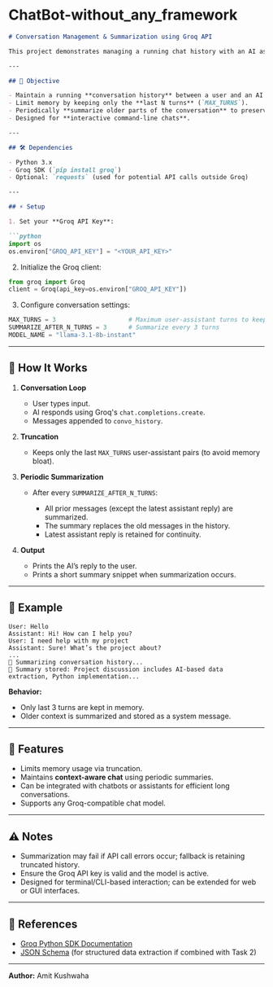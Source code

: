 # ChatBot-without_any_framework

````markdown
# Conversation Management & Summarization using Groq API

This project demonstrates managing a running chat history with an AI assistant while **truncating old messages** and **periodically summarizing conversation history** using the Groq API.

---

## 📌 Objective

- Maintain a running **conversation history** between a user and an AI assistant.
- Limit memory by keeping only the **last N turns** (`MAX_TURNS`).
- Periodically **summarize older parts of the conversation** to preserve context efficiently.
- Designed for **interactive command-line chats**.

---

## 🛠️ Dependencies

- Python 3.x  
- Groq SDK (`pip install groq`)  
- Optional: `requests` (used for potential API calls outside Groq)  

---

## ⚡ Setup

1. Set your **Groq API Key**:

```python
import os
os.environ["GROQ_API_KEY"] = "<YOUR_API_KEY>"
````

2. Initialize the Groq client:

```python
from groq import Groq
client = Groq(api_key=os.environ["GROQ_API_KEY"])
```

3. Configure conversation settings:

```python
MAX_TURNS = 3                    # Maximum user-assistant turns to keep
SUMMARIZE_AFTER_N_TURNS = 3      # Summarize every 3 turns
MODEL_NAME = "llama-3.1-8b-instant"
```

---

## 🔧 How It Works

1. **Conversation Loop**

   * User types input.
   * AI responds using Groq's `chat.completions.create`.
   * Messages appended to `convo_history`.

2. **Truncation**

   * Keeps only the last `MAX_TURNS` user-assistant pairs (to avoid memory bloat).

3. **Periodic Summarization**

   * After every `SUMMARIZE_AFTER_N_TURNS`:

     * All prior messages (except the latest assistant reply) are summarized.
     * The summary replaces the old messages in the history.
     * Latest assistant reply is retained for continuity.

4. **Output**

   * Prints the AI’s reply to the user.
   * Prints a short summary snippet when summarization occurs.

---

## 🚀 Example

```text
User: Hello
Assistant: Hi! How can I help you?
User: I need help with my project
Assistant: Sure! What’s the project about?
...
🔄 Summarizing conversation history...
📌 Summary stored: Project discussion includes AI-based data extraction, Python implementation...
```

**Behavior:**

* Only last 3 turns are kept in memory.
* Older context is summarized and stored as a system message.

---

## 📝 Features

* Limits memory usage via truncation.
* Maintains **context-aware chat** using periodic summaries.
* Can be integrated with chatbots or assistants for efficient long conversations.
* Supports any Groq-compatible chat model.

---

## ⚠️ Notes

* Summarization may fail if API call errors occur; fallback is retaining truncated history.
* Ensure the Groq API key is valid and the model is active.
* Designed for terminal/CLI-based interaction; can be extended for web or GUI interfaces.

---

## 🔗 References

* [Groq Python SDK Documentation](https://www.groq.ai/docs)
* [JSON Schema](https://json-schema.org/) (for structured data extraction if combined with Task 2)

---

**Author:** Amit Kushwaha

